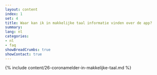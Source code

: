 ```yaml
---
layout: content
index: 1
set: 4
title: Waar kan ik in makkelijke taal informatie vinden over de app?
summary: 
lang: nl
categories:
- nl
- faq
showBreadCrumbs: true
showContact: true
---
```

{% include content/26-coronamelder-in-makkelijke-taal.md %}

